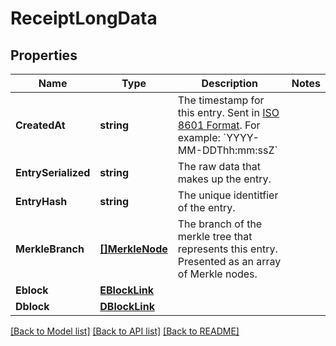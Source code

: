 # ReceiptLongData

## Properties
Name | Type | Description | Notes
------------ | ------------- | ------------- | -------------
**CreatedAt** | **string** | The timestamp for this entry. Sent in [ISO 8601 Format](https://en.wikipedia.org/wiki/ISO_8601). For example: &#x60;YYYY-MM-DDThh:mm:ssZ&#x60; | 
**EntrySerialized** | **string** | The raw data that makes up the entry. | 
**EntryHash** | **string** | The unique identitfier of the entry. | 
**MerkleBranch** | [**[]MerkleNode**](MerkleNode.md) | The branch of the merkle tree that represents this entry. Presented as an array of Merkle nodes. | 
**Eblock** | [**EBlockLink**](EBlockLink.md) |  | 
**Dblock** | [**DBlockLink**](DBlockLink.md) |  | 

[[Back to Model list]](../README.md#documentation-for-models) [[Back to API list]](../README.md#documentation-for-api-endpoints) [[Back to README]](../README.md)


